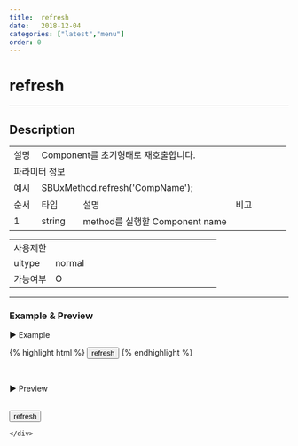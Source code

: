```yaml
---
title:  refresh
date:   2018-12-04
categories: ["latest","menu"]
order: 0
---
```


refresh
===

---

## Description

<table style="width:100%">
    <colgroup>
        <col width="10%"/>
        <col width="15%"/>
        <col width="55%"/>
        <col width="20%"/>
    </colgroup>
    <tr>
        <td class="tdTitle tdBg">설명</td>
        <td colspan="3">Component를 초기형태로 재호출합니다.</td>
    </tr>
    <tr>
        <td class="tdTitle tdCenter tdBg" colspan="4">파라미터 정보</td>
    </tr>
    <tr>
        <td class="tdTitle tdCenter tdBg">예시</td>
        <td colspan="3">SBUxMethod.refresh('CompName');</td>
    </tr>
    <tr>
        <td class="tdTitle tdCenter tdBg">순서</td>
        <td class="tdTitle tdCenter tdBg">타입</td>
        <td class="tdTitle tdCenter tdBg">설명</td>
        <td class="tdTitle tdCenter tdBg">비고</td>
    </tr>
    <tr>
        <td class="tdCenter">1</td>
        <td class="tdCenter">string</td>
        <td>method를 실행할 Component name</td>
        <td></td>
    </tr>
</table>
<table style="width:100%">
    <colgroup>
        <col width="20%"/>
        <col width="20%"/>
        <col width="20%"/>
        <col width="20%"/>
        <col width="20%"/>
    </colgroup>
    <tr>
        <td class="tdTitle tdBg tdCenter" colspan="5">사용제한</td>
    </tr>
    <tr>
        <td class="tdTitle tdBg">uitype</td>
        <td class="tdCenter">normal</td>
        <td></td>
        <td></td>
        <td></td>
    </tr>
    <tr>
        <td class="tdTitle tdBg">가능여부</td>
        <td class="tdBlue tdCenter">O</td>
        <td></td>
        <td></td>
        <td></td>
    </tr>
</table>

---
### Example & Preview

<sbux-tabs id="exTab1" name="exTab1" uitype="normal" title-target-id-array="exTab1_1" title-text-array="normal">
</sbux-tabs>
<div class="tab-content">
    <div id="exTab1_1">

▶ Example

{% highlight html %}
<input type="button" value="refresh" onclick="SBUxMethod.refresh('sbTagNm1');">
<sbux-menu id="sbIdx1" name="sbTagNm1" uitype="normal" is-fixed="false">
    <menu-item text="1">
        <menu-item text="1_1"></menu-item>
        <menu-item text="1_2"></menu-item>
    </menu-item>
    <menu-item text="2">
        <menu-item text="2_1"></menu-item>
        <menu-item text="2_2">
            <menu-item text="2_2_1"></menu-item>
        </menu-item>
    </menu-item>
</sbux-menu>
{% endhighlight %}

<br>

▶ Preview

<br>
<input type="button" value="refresh" onclick="SBUxMethod.refresh('sbTagNm1');">
<sbux-menu id="sbIdx1" name="sbTagNm1" uitype="normal" is-fixed="false">
    <menu-item text="1">
        <menu-item text="1_1"></menu-item>
        <menu-item text="1_2"></menu-item>
    </menu-item>
    <menu-item text="2">
        <menu-item text="2_1"></menu-item>
        <menu-item text="2_2">
            <menu-item text="2_2_1"></menu-item>
        </menu-item>
    </menu-item>
</sbux-menu>

    </div>
</div>